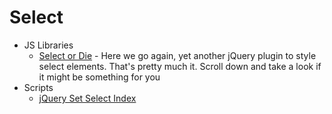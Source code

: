 # Select
* JS Libraries
    - [Select or Die](http://goo.gl/AjcY2K) - Here we go again, yet another jQuery plugin to style select elements. That's pretty much it. Scroll down and take a look if it might be something for you
* Scripts
    - [jQuery Set Select Index](http://goo.gl/RDCv3n)
